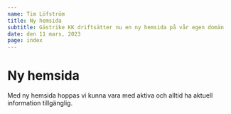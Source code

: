 ```yaml
---
name: Tim Löfström
title: Ny hemsida
subtitle: Gästrike KK driftsätter nu en ny hemsida på vår egen domän
date: den 11 mars, 2023
page: index
---
```


# Ny hemsida

Med ny hemsida hoppas vi kunna vara med aktiva och alltid ha aktuell information tillgänglig.